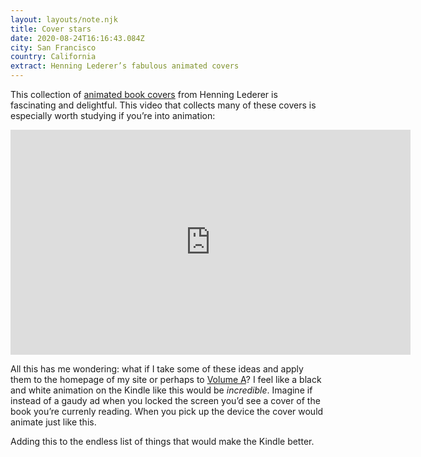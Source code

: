 ```yaml
---
layout: layouts/note.njk
title: Cover stars
date: 2020-08-24T16:16:43.084Z
city: San Francisco
country: California
extract: Henning Lederer’s fabulous animated covers
---
```


This collection of [animated book covers](http://blog.presentandcorrect.com/cover-stars-2) from Henning Lederer is fascinating and delightful. This video that collects many of these covers is especially worth studying if you’re into animation:

<iframe src="https://player.vimeo.com/video/297671782?color=ffffff&portrait=0&badge=0" width="640" height="360" frameborder="0" allow="autoplay; fullscreen" allowfullscreen></iframe>

All this has me wondering: what if I take some of these ideas and apply them to the homepage of my site or perhaps to [Volume A](https://www.robinrendle.com/notes/volume-a.html)? I feel like a black and white animation on the Kindle like this would be _incredible_. Imagine if instead of a gaudy ad when you locked the screen you’d see a cover of the book you’re currenly reading. When you pick up the device the cover would animate just like this.

Adding this to the endless list of things that would make the Kindle better.
